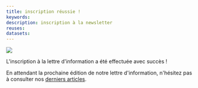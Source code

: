 ```yaml
---
title: inscription réussie !
keywords:
description: inscription à la newsletter
reuses:
datasets:
---
```

![](../../img/icon-success-black.png)

L'inscription à la lettre d'information a été effectuée avec succès !

En attendant la prochaine édition de notre lettre d'information, n'hésitez pas à consulter nos [derniers articles](/fr/posts).
